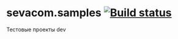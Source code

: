# sevacom.samples [![Build status](https://ci.appveyor.com/api/projects/status/3smxxjjjostta460/branch/dev?svg=true)](https://ci.appveyor.com/project/sevacom/sevacom-samples/branch/dev)
Тестовые проекты 
dev
